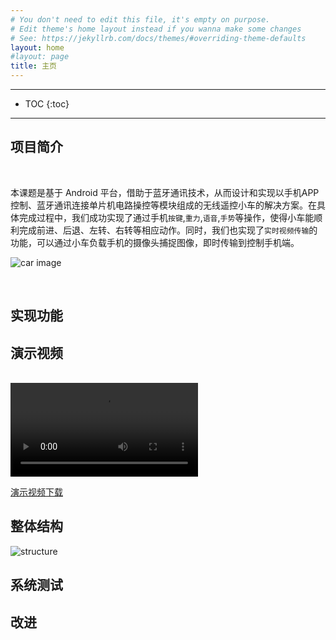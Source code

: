 ```yaml
---
# You don't need to edit this file, it's empty on purpose.
# Edit theme's home layout instead if you wanna make some changes
# See: https://jekyllrb.com/docs/themes/#overriding-theme-defaults
layout: home
#layout: page
title: 主页
---
```

---

* TOC
{:toc}

---

<!-- anchor -->

## 项目简介

<br/>

本课题是基于 Android 平台，借助于蓝牙通讯技术，从而设计和实现以手机APP控制、蓝牙通讯连接单片机电路操控等模块组成的无线遥控小车的解决方案。在具体完成过程中，我们成功实现了通过手机`按键`,`重力`,`语音`,`手势`等操作，使得小车能顺利完成前进、后退、左转、右转等相应动作。同时，我们也实现了`实时视频传输`的功能，可以通过小车负载手机的摄像头捕捉图像，即时传输到控制手机端。

![car image]({{site.baseurl}}/img/intro.jpg)

<br/>

## 实现功能



## 演示视频

<br/>

<video controls="controls" >
  <source src="http://eelab.sjtu.edu.cn/kc/2016-12/C39/assets/video1.mp4" type="video/mp4">
</video>

<br/>

[演示视频下载](http://eelab.sjtu.edu.cn/kc/2016-12/C39/assets/video1.mp4)

## 整体结构

![structure]({{site.baseurl}}/img/structure.png)

## 系统测试

## 改进

<!-- ---

## 开发环境

---





自我评价：总体来说，我们达到了预期目标，并且在测试时顺利实现各个功能。

不足之处：直线行驶时微有偏差； 在局域网络信号较弱时视频欠缺流畅度； 控制端UI界面欠缺美观。

<video src="/img/video1.mp4" controls="true"></video> -->

